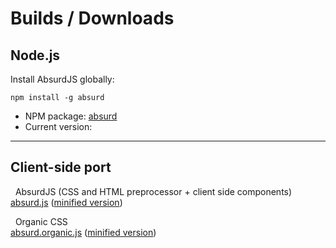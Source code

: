 # Builds / Downloads

<social>

## Node.js

Install AbsurdJS globally:

	npm install -g absurd

* NPM package: [absurd](https://npmjs.org/package/absurd)
* Current version: <version>

- - -

## Client-side port

<i class="fa fa-download"></i>&nbsp;&nbsp;AbsurdJS (CSS and HTML preprocessor + client side components)
<br />
[absurd.js](/builds/absurd.js) ([minified version](/builds/absurd.min.js))

<i class="fa fa-download"></i>&nbsp;&nbsp;Organic CSS
<br />
[absurd.organic.js](/builds/absurd.organic.js) ([minified version](/builds/absurd.organic.min.js))